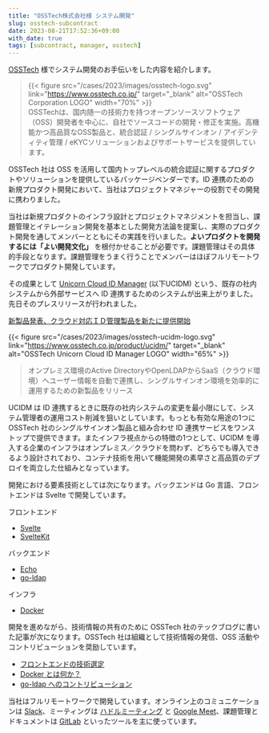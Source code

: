```yaml
---
title: "OSSTech株式会社様 システム開発"
slug: osstech-subcontract
date: 2023-08-21T17:52:36+09:00
with_date: true
tags: [subcontract, manager, osstech]
---
```


[OSSTech](https://www.osstech.co.jp/) 様でシステム開発のお手伝いをした内容を紹介します。

> {{< figure src="/cases/2023/images/osstech-logo.svg" link="https://www.osstech.co.jp/" target="_blank" alt="OSSTech Corporation LOGO" width="70%" >}}
> <br />
> OSSTechは、国内随一の技術力を持つオープンソースソフトウェア（OSS）開発者を中心に、自社でソースコードの開発・修正を実施。高機能かつ高品質なOSS製品と、統合認証 / シングルサインオン / アイデンティティ管理 / eKYCソリューションおよびサポートサービスを提供しています。

OSSTech 社は OSS を活用して国内トップレベルの統合認証に関するプロダクトやソリューションを提供しているパッケージベンダーです。ID 連携のための新規プロダクト開発において、当社はプロジェクトマネジャーの役割でその開発に携わりました。

当社は新規プロダクトのインフラ設計とプロジェクトマネジメントを担当し、課題管理とイテレーション開発を基本とした開発方法論を提案し、実際のプロダクト開発を通してメンバーとともにその実践を行いました。**よいプロダクトを開発するには「よい開発文化」** を根付かせることが必要です。課題管理はその具体的手段となります。課題管理をうまく行うことでメンバーはほぼフルリモートワークでプロダクト開発しています。

その成果として [Unicorn Cloud ID Manager](https://www.osstech.co.jp/product/ucidm/) (以下UCIDM) という、既存の社内システムから外部サービスへ ID 連携するためのシステムが出来上がりました。先日そのプレスリリースが行われました。

[新製品発表、クラウド対応ＩＤ管理製品を新たに提供開始](https://prtimes.jp/main/action.php?run=html&page=releasedetail&company_id=38710&release_id=16)

{{< figure src="/cases/2023/images/osstech-ucidm-logo.svg" link="https://www.osstech.co.jp/product/ucidm/" target="_blank" alt="OSSTech Unicorn Cloud ID Manager LOGO" width="65%" >}}

> オンプレミス環境のActive DirectoryやOpenLDAPからSaaS（クラウド環境）へユーザー情報を自動で連携し、シングルサインオン環境を効率的に運用するための新製品をリリース

UCIDM は ID 連携するときに既存の社内システムの変更を最小限にして、システム管理者の運用コスト削減を狙いとしています。もっとも有効な用途の1つに OSSTech 社のシングルサインオン製品と組み合わせ ID 連携サービスをワンストップで提供できます。またインフラ視点からの特徴の1つとして、UCIDM を導入する企業のインフラはオンプレミス／クラウドを問わず、どちらでも導入できるよう設計されており、コンテナ技術を用いて機能開発の素早さと高品質のデプロイを両立した仕組みとなっています。

開発における要素技術としては次になります。バックエンドは Go 言語、フロントエンドは Svelte で開発しています。

フロントエンド

* [Svelte](https://svelte.dev/)
* [SvelteKit](https://kit.svelte.dev/)

バックエンド

* [Echo](https://echo.labstack.com/)
* [go-ldap](https://github.com/go-ldap/ldap)

インフラ

* [Docker](https://www.docker.com/)

開発を進めながら、技術情報の共有のために OSSTech 社のテックブログに書いた記事が次になります。OSSTech 社は組織として技術情報の発信、OSS 活動やコントリビューションを奨励しています。

* [フロントエンドの技術選定](https://blog.osstech.co.jp/posts/2023/02/frontend-tech-selection/)
* [Docker とは何か？](https://blog.osstech.co.jp/posts/2023/05/what-is-docker/)
* [go-ldap へのコントリビューション](https://blog.osstech.co.jp/posts/2023/08/go-ldap-contribution/)

当社はフルリモートワークで開発しています。オンライン上のコミュニケーションは [Slack](https://slack.com/)、ミーティングは [ハドルミーティング](https://slack.com/intl/ja-jp/help/articles/4402059015315-Slack-%E3%81%A7%E3%83%8F%E3%83%89%E3%83%AB%E3%83%9F%E3%83%BC%E3%83%86%E3%82%A3%E3%83%B3%E3%82%B0%E3%82%92%E4%BD%BF%E7%94%A8%E3%81%99%E3%82%8B) と [Google Meet](https://workspace.google.com/products/meet/)、課題管理とドキュメントは [GitLab](https://about.gitlab.com/) といったツールを主に使っています。
